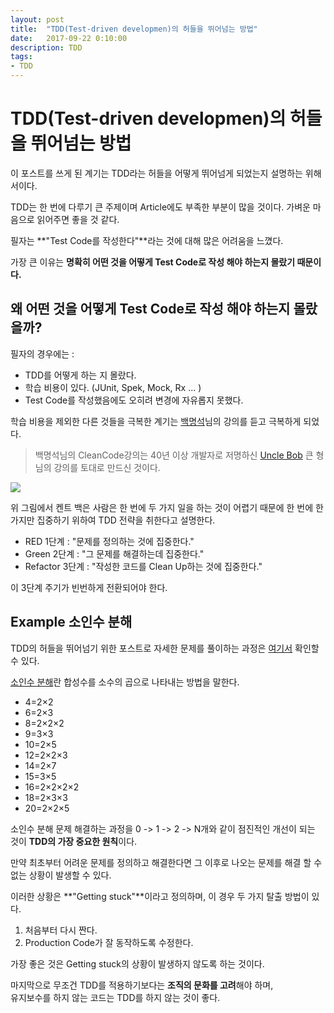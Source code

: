 ```yaml
---
layout: post
title:  "TDD(Test-driven developmen)의 허들을 뛰어넘는 방법"
date:   2017-09-22 0:10:00
description: TDD
tags:
- TDD
---
```


# TDD(Test-driven developmen)의 허들을 뛰어넘는 방법

이 포스트를 쓰게 된 계기는 TDD라는 허들을 어떻게 뛰어넘게 되었는지 설명하는 위해서이다. 

TDD는 한 번에 다루기 큰 주제이며 Article에도 부족한 부분이 많을 것이다. 가벼운 마음으로 읽어주면 좋을 것 같다.  

필자는 **"Test Code를 작성한다"**라는 것에 대해 많은 어려움을 느꼈다.  

가장 큰 이유는 **명확히 어떤 것을 어떻게 Test Code로 작성 해야 하는지 몰랐기 때문이다.**

## 왜 어떤 것을 어떻게 Test Code로 작성 해야 하는지 몰랐을까? 

필자의 경우에는 :
* TDD를 어떻게 하는 지 몰랐다.
* 학습 비용이 있다. (JUnit, Spek, Mock, Rx ... )  
* Test Code를 작성했음에도 오히려 변경에 자유롭지 못했다.  

학습 비용을 제외한 다른 것들을 극복한 계기는 [백명석][baek]님의 강의를 듣고 극복하게 되었다. 

> 백명석님의 CleanCode강의는 40년 이상 개발자로 저명하신 [Uncle Bob][cleancode] 큰 형님의 강의를 토대로 만드신 것이다. 
 

![](http://quintagroup.com/services/python/test-driven-development/tdd.png)
  
위 그림에서 켄트 백은 사람은 한 번에 두 가지 일을 하는 것이 어렵기 때문에 
한 번에 한 가지만 집중하기 위하여 TDD 전략을 취한다고 설명한다.  

 * RED 1단계 : "문제를 정의하는 것에 집중한다."
 * Green 2단계 : "그 문제를 해결하는데 집중한다."
 * Refactor 3단계 : "작성한 코드를 Clean Up하는 것에 집중한다."

이 3단계 주기가 빈번하게 전환되어야 한다. 

## Example 소인수 분해

TDD의 허들을 뛰어넘기 위한 포스트로 
자세한 문제를 풀이하는 과정은 [여기서][example-prime-factor] 확인할 수 있다.  

[소인수 분해][wiki-prime-factor]란 합성수를 소수의 곱으로 나타내는 방법을 말한다.
* 4=2×2
* 6=2×3
* 8=2×2×2
* 9=3×3
* 10=2×5
* 12=2×2×3
* 14=2×7
* 15=3×5
* 16=2×2×2×2
* 18=2×3×3
* 20=2×2×5

소인수 분해 문제 해결하는 과정을 0 -> 1 -> 2 -> N개와 같이 점진적인 개선이 되는 것이 
**TDD의 가장 중요한 원칙**이다.    

만약 최초부터 어려운 문제를 정의하고 해결한다면 그 이후로 나오는 문제를 해결 할 수 없는 상황이 발생할 수 있다. 

이러한 상황은 **"Getting stuck"**이라고 정의하며, 이 경우 두 가지 탈출 방법이 있다. 
 1. 처음부터 다시 짠다. 
 2. Production Code가 잘 동작하도록 수정한다. 

가장 좋은 것은 Getting stuck의 상황이 발생하지 않도록 하는 것이다.   

마지막으로 무조건 TDD를 적용하기보다는 **조직의 문화를 고려**해야 하며,  
유지보수를 하지 않는 코드는 TDD를 하지 않는 것이 좋다.   
  

[baek]: https://www.youtube.com/watch?v=wmHV6L0e1sU&index=8&list=PLuLb6MC4SOvXCRePHrb4e-EYadjZ9KHyH
[cleancode]: https://cleancoders.com/
[tdd-example]: https://github.com/msbaek/memo/blob/master/AdvancedTDD.md
[example-prime-factor]: https://github.com/msbaek/primefactors
[wiki-prime-factor]: https://ko.wikipedia.org/wiki/%EC%86%8C%EC%9D%B8%EC%88%98%EB%B6%84%ED%95%B4